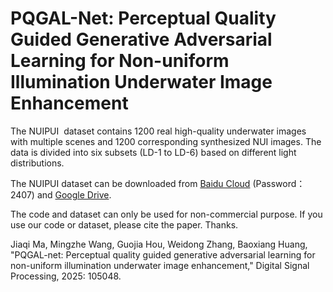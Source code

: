 # PQGAL-Net: Perceptual Quality Guided Generative Adversarial Learning for Non-uniform Illumination Underwater Image Enhancement

   The NUIPUI  dataset contains 1200 real high-quality underwater images with multiple scenes and 1200 corresponding synthesized NUI images.  The data is divided into six subsets (LD-1 to LD-6) based on different light distributions.
   
   The NUIPUI dataset can be downloaded from [Baidu Cloud](https://pan.baidu.com/s/1JZiDrZJoaQV0B1YUU60Frw) (Password：2407) and [Google Drive](https://drive.google.com/file/d/1hTaHM8_pIMhtocXoCAXiRregVOsEYiGT/view?usp=drive_link).

   The code and dataset can only be used for non-commercial purpose. If you use our code or dataset, please cite the paper. Thanks.

   Jiaqi Ma, Mingzhe Wang, Guojia Hou, Weidong Zhang, Baoxiang Huang, "PQGAL-net: Perceptual quality guided generative adversarial learning for non-uniform illumination underwater image enhancement," Digital Signal Processing, 2025: 105048.
   
  
  
  

  
